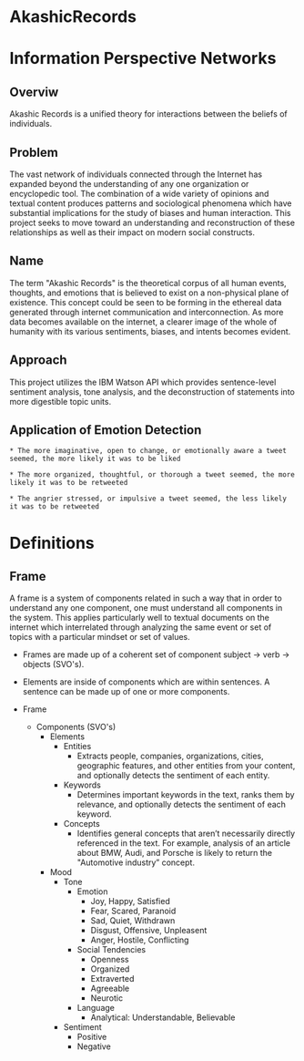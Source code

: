 # AkashicRecords

# Information Perspective Networks

## Overviw
Akashic Records is a unified theory for interactions between the beliefs of individuals.

## Problem
The vast network of individuals connected through the Internet has expanded beyond the understanding of any one organization or encyclopedic tool. The combination of a wide variety of opinions and textual content produces patterns and sociological phenomena which have substantial implications for the study of biases and human interaction. This project seeks to move toward an understanding and reconstruction of these relationships as well as their impact on modern social constructs.

## Name
The term "Akashic Records" is the theoretical corpus of all human events, thoughts, and emotions that is believed to exist on a non-physical plane of existence. This concept could be seen to be forming in the ethereal data generated through internet communication and interconnection. As more data becomes available on the internet, a clearer image of the whole of humanity with its various sentiments, biases, and intents becomes evident.

## Approach
This project utilizes the IBM Watson API which provides sentence-level sentiment analysis, tone analysis, and the deconstruction of statements into more digestible topic units. 

## Application of Emotion Detection
    * The more imaginative, open to change, or emotionally aware a tweet seemed, the more likely it was to be liked

    * The more organized, thoughtful, or thorough a tweet seemed, the more likely it was to be retweeted

    * The angrier stressed, or impulsive a tweet seemed, the less likely it was to be retweeted

# Definitions

## Frame
A frame is a system of components related in such a way that in order to understand any one component, one must understand all components in the system. This applies particularly well to textual documents on the internet which interrelated through analyzing the same event or set of topics with a particular mindset or set of values.

* Frames are made up of a coherent set of component subject -> verb -> objects (SVO's).
* Elements are inside of components which are within sentences. A sentence can be made up of one or more components.

* Frame
  * Components (SVO's)
      * Elements
          * Entities
              * Extracts people, companies, organizations, cities, geographic features, and other entities from your content, and optionally detects the sentiment of each entity.
          * Keywords
              * Determines important keywords in the text, ranks them by relevance, and optionally detects the sentiment of each keyword.
          * Concepts
              * Identifies general concepts that aren’t necessarily directly referenced in the text. For example, analysis of an article about BMW, Audi, and Porsche is likely to return the "Automotive industry” concept.
      * Mood
        * Tone
            * Emotion
                * Joy, Happy, Satisfied
                * Fear, Scared, Paranoid
                * Sad, Quiet, Withdrawn
                * Disgust, Offensive, Unpleasent
                * Anger, Hostile, Conflicting
            * Social Tendencies
                * Openness
                * Organized
                * Extraverted
                * Agreeable
                * Neurotic
            * Language
                * Analytical: Understandable, Believable
        * Sentiment
            * Positive
            * Negative
